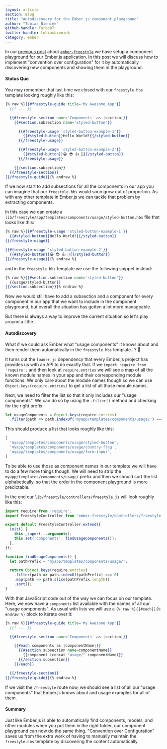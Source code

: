 ```yaml
---
layout: article
section: Blog
title: "Autodiscovery for the Ember.js component playground"
author: "Tobias Bieniek"
github-handle: Turbo87
twitter-handle: tobiasbieniek
category: ember
---
```


In our [previous post] about [`ember-freestyle`][ember-freestyle] we have setup
a component playground for our Ember.js application. In this post we will
discuss how to implement "convention over configuration" for it by automatically
discovering new components and showing them in the playground.

[previous post]: https://simplabs.com/blog/2018/01/24/ember-freestyle.html
[ember-freestyle]: http://ember-freestyle.com/

<!--break-->


#### Status Quo

You may remember that last time we closed with our `freestyle.hbs` template
looking roughly like this:

```handlebars
{% raw %}{{#freestyle-guide title='My Awesome App'}}
  {{! ... }}

  {{#freestyle-section name='Components' as |section|}}
    {{#section.subsection name='styled-button'}}

      {{#freestyle-usage 'styled-button-example-1'}}
        {{#styled-button}}Hello World!{{/styled-button}}
      {{/freestyle-usage}}

      {{#freestyle-usage 'styled-button-example-2'}}
        {{#styled-button}}😀 😎 👍 💯{{/styled-button}}
      {{/freestyle-usage}}

    {{/section.subsection}}
  {{/freestyle-section}}
{{/freestyle-guide}}{% endraw %}
```

If we now start to add subsections for all the components in our app you can
imagine that our `freestyle.hbs` would soon grow out of proportion. As with any
other template in Ember.js we can tackle that problem by extracting components.

In this case we can create a 
`lib/freestyle/app/templates/components/usage/styled-button.hbs` file that
looks like this:  

```handlebars
{% raw %}{{#freestyle-usage 'styled-button-example-1'}}
  {{#styled-button}}Hello World!{{/styled-button}}
{{/freestyle-usage}}

{{#freestyle-usage 'styled-button-example-2'}}
  {{#styled-button}}😀 😎 👍 💯{{/styled-button}}
{{/freestyle-usage}}{% endraw %}
```

and in the `freestyle.hbs` template we use the following snippet instead:

```handlebars
{% raw %}{{#section.subsection name='styled-button'}}
  {{usage/styled-button}}
{{/section.subsection}}{% endraw %}
```

Now we would still have to add a subsection and a component for every component
in our app that we want to include in the component playground, but overall
the situation has gotten a lot more manageable.

But there is always a way to improve the current situation so let's play around
a little...


#### Autodiscovery

What if we could ask Ember what "usage components" it knows about and then
render them automatically in the `freestyle.hbs` template...? 🤔

It turns out the `loader.js` dependency that every Ember.js project has
provides us with an API to do exactly that. If we
`import require from 'require';` and then look at `require.entries` we will
see a map of all the known module names in your app and their corresponding
module functions. We only care about the module names though so we can use
`Object.keys(require.entries)` to get a list of all those module names.

Next, we need to filter the list so that it only includes our "usage
components". We can do so by using the `.filter()` method and checking for the
right prefix:

```js
let usageComponents = Object.keys(require.entries)
  .filter(path => path.indexOf('myapp/templates/components/usage/') === 0);
```  

This should produce a list that looks roughly like this:

```js
[
  'myapp/templates/components/usage/styled-button',
  'myapp/templates/components/usage/country-flag',
  'myapp/templates/components/usage/form-input',
]
```

To be able to use those as component names in our template we will have to do a
few more things though. We will need to strip the
`myapp/templates/components/usage/` prefix and then we should sort the list
alphabetically, so that the order in the component playground is more
predictable.

In the end our `lib/freestyle/controllers/freestyle.js` will look roughly like
this:

```js
import require from 'require';
import FreestyleController from 'ember-freestyle/controllers/freestyle';

export default FreestyleController.extend({
  init() {
    this._super(...arguments);
    this.set('components', findUsageComponents());
  },
});

function findUsageComponents() {
  let pathPrefix = 'myapp/templates/components/usage/';

  return Object.keys(require.entries)
    .filter(path => path.indexOf(pathPrefix) === 0)
    .map(path => path.slice(pathPrefix.length))
    .sort();
}
```

With that JavaScript code out of the way we can focus on our template. Here,
we now have a `components` list available with the names of all our "usage
components". As usual with lists we will use a `{% raw %}{{#each}}{% endraw %}`
block to iterate over it:

```handlebars
{% raw %}{{#freestyle-guide title='My Awesome App'}}
  {{! ... }}

  {{#freestyle-section name='Components' as |section|}}

    {{#each components as |componentName|}}
      {{#section.subsection name=componentName}}
        {{component (concat "usage/" componentName)}}
      {{/section.subsection}}
    {{/each}}

  {{/freestyle-section}}
{{/freestyle-guide}}{% endraw %}
```

If we visit the `/freestyle` route now, we should see a list of all our
"usage components" that Ember.js knows about and usage examples for all of
them.


#### Summary

Just like Ember.js is able to automatically find components, models, and other
modules when you put them in the right folder, our component playground can
now do the same thing. "Convention over Configuration" saves us from the extra
work of having to manually maintain the `freestyle.hbs` template by discovering
the content automatically.
